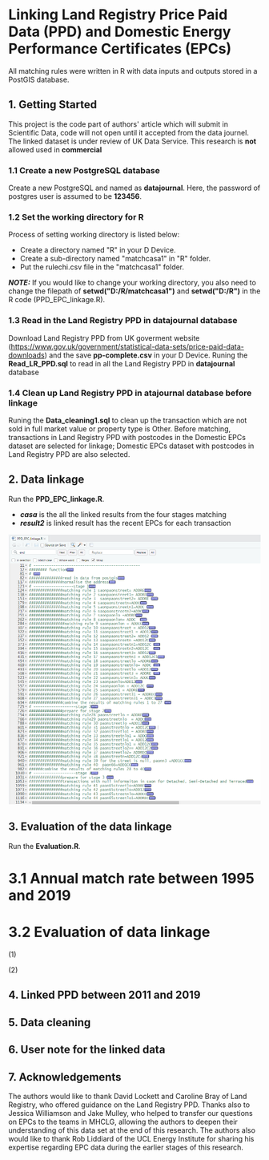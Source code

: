 
# Linking Land Registry Price Paid Data (PPD) and Domestic Energy Performance Certificates (EPCs)
All matching rules were written in R with data inputs and outputs stored in a PostGIS database.
## 1. Getting Started
This project is the code part of authors' article which will submit in Scientific Data, code will not open until it accepted from the data journel. The linked dataset is under review of UK Data Service. This research is **not** allowed used in **commercial** 


### 1.1 Create a new PostgreSQL database
Create a new PostgreSQL and named as **datajournal**. Here, the password of postgres user is assumed to be **123456**.


### 1.2 Set the working directory for R
Process of setting working directory is listed below:
- Create a directory named "R" in your D Device.
- Create a sub-directory named "matchcasa1" in "R" folder.  
- Put the rulechi.csv file in the "matchcasa1" folder.


***NOTE:*** If you would like to change your working directory, you also need to change the filepath of **setwd("D:/R/matchcasa1")** and **setwd("D:/R")** in the R code (PPD_EPC_linkage.R).


### 1.3 Read in the Land Registry PPD in datajournal database
Download Land Registry PPD from UK goverment website (https://www.gov.uk/government/statistical-data-sets/price-paid-data-downloads) and  the save **pp-complete.csv** in your D Device. Runing the **Read_LR_PPD.sql** to read in all the Land Registry PPD in **datajournal** database

### 1.4 Clean up Land Registry PPD in atajournal database before linkage
 Runing the **Data_cleaning1.sql** to clean up the transaction which are not sold in full market value or property type is Other. Before matching, transactions in Land Registry PPD with postcodes in the Domestic EPCs dataset are selected for linkage; Domestic EPCs dataset with postcodes in Land Registry PPD are also selected.

## 2. Data linkage
Run the **PPD_EPC_linkage.R**.
- ***casa*** is the all the linked results from the four stages matching
- ***result2*** is linked result has the recent EPCs for each transaction  
 
![](https://github.com/BINCHI1990/Link-LR-PPD-and-Domestic-EPCs/blob/master/Images/screenshot_of_linkage_code.png)

## 3. Evaluation of the data linkage 
Run the **Evaluation.R**.
# 3.1 Annual match rate between 1995 and 2019 

# 3.2 Evaluation of data linkage 
(1)

(2)

## 4. Linked PPD between 2011 and 2019

## 5. Data cleaning 

## 6. User note for the linked data


## 7. Acknowledgements

The authors would like to thank David Lockett and Caroline Bray of Land Registry, who offered guidance on the Land Registry PPD. Thanks also to Jessica Williamson and Jake Mulley, who helped to transfer our questions on EPCs to the teams in MHCLG, allowing the authors to deepen their understanding of this data set at the end of this research. The authors also would like to thank Rob Liddiard of the UCL Energy Institute for sharing his expertise regarding EPC data during the earlier stages of this research.  
